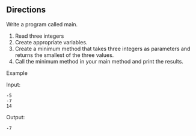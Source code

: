 ## Directions

Write a program called main.

1. Read three integers
2. Create appropriate variables.
3. Create a minimum method that takes three integers as parameters and returns the smallest of the three values.
4. Call the minimum method in your main method and print the results.

Example

Input:

	-5
	-7
	14
Output:

	-7
